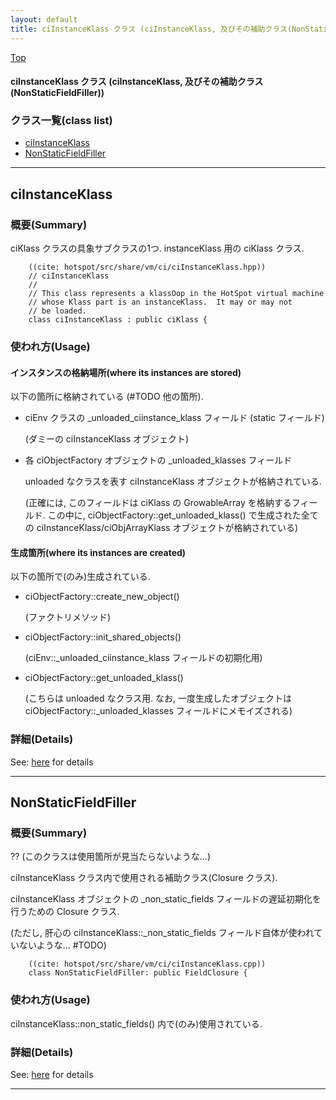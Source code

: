 ```yaml
---
layout: default
title: ciInstanceKlass クラス (ciInstanceKlass, 及びその補助クラス(NonStaticFieldFiller))
---
```

[Top](../index.html)

#### ciInstanceKlass クラス (ciInstanceKlass, 及びその補助クラス(NonStaticFieldFiller))



### クラス一覧(class list)

  * [ciInstanceKlass](#nosyIn4TwL)
  * [NonStaticFieldFiller](#nouvlNA0Li)


---
## <a name="nosyIn4TwL" id="nosyIn4TwL">ciInstanceKlass</a>

### 概要(Summary)
ciKlass クラスの具象サブクラスの1つ. instanceKlass 用の ciKlass クラス.


```
    ((cite: hotspot/src/share/vm/ci/ciInstanceKlass.hpp))
    // ciInstanceKlass
    //
    // This class represents a klassOop in the HotSpot virtual machine
    // whose Klass part is an instanceKlass.  It may or may not
    // be loaded.
    class ciInstanceKlass : public ciKlass {
```

### 使われ方(Usage)
#### インスタンスの格納場所(where its instances are stored)
以下の箇所に格納されている (#TODO 他の箇所).

* ciEnv クラスの _unloaded_ciinstance_klass フィールド (static フィールド)
  
  (ダミーの ciInstanceKlass オブジェクト)

* 各 ciObjectFactory オブジェクトの _unloaded_klasses フィールド
  
  unloaded なクラスを表す ciInstanceKlass オブジェクトが格納されている.
  
  (正確には, このフィールドは ciKlass の GrowableArray を格納するフィールド.
  この中に, ciObjectFactory::get_unloaded_klass() で生成された全ての ciInstanceKlass/ciObjArrayKlass オブジェクトが格納されている)

#### 生成箇所(where its instances are created)
以下の箇所で(のみ)生成されている.

* ciObjectFactory::create_new_object()

  (ファクトリメソッド)

* ciObjectFactory::init_shared_objects()
  
  (ciEnv::_unloaded_ciinstance_klass フィールドの初期化用)

* ciObjectFactory::get_unloaded_klass()
  
  (こちらは unloaded なクラス用.
  なお, 一度生成したオブジェクトは ciObjectFactory::_unloaded_klasses フィールドにメモイズされる)




### 詳細(Details)
See: [here](../doxygen/classciInstanceKlass.html) for details

---
## <a name="nouvlNA0Li" id="nouvlNA0Li">NonStaticFieldFiller</a>

### 概要(Summary)
?? (このクラスは使用箇所が見当たらないような...)

ciInstanceKlass クラス内で使用される補助クラス(Closure クラス).

ciInstanceKlass オブジェクトの 
_non_static_fields フィールドの遅延初期化を行うための Closure クラス.

(ただし, 肝心の ciInstanceKlass::_non_static_fields フィールド自体が使われていないような... #TODO)


```
    ((cite: hotspot/src/share/vm/ci/ciInstanceKlass.cpp))
    class NonStaticFieldFiller: public FieldClosure {
```

### 使われ方(Usage)
ciInstanceKlass::non_static_fields() 内で(のみ)使用されている.




### 詳細(Details)
See: [here](../doxygen/classNonStaticFieldFiller.html) for details

---
